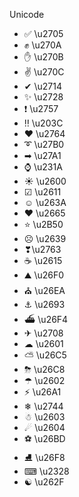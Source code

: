 Unicode

- ✅ \u2705
- ✊ \u270A
- ✋ \u270B
- ✌  \u270C
- ✔ \u2714
- ✨ \u2728
- ❗ \u2757
- ‼ \u203C
- ❤ \u2764
- ➰ \u27B0
- ➡ \u27A1
- ⌚ \u231A
- ☀ \u2600
- ☑ \u2611
- ☺ \u263A
- ♥ \u2665
- ⭐ \u2B50
- ☹ \u2639
- ❣\u2763
- ☕ \u2615
- ⛰ \u26F0
- ⛪ \u26EA
- ⚓ \u2693
- ⛴ \u26F4
- ✈ \u2708
- ☁ \u2601
- ⛅ \u26C5
- ⛈ \u26C8
- ☂ \u2602
- ⚡ \u26A1
- ❄ \u2744
- ☃ \u2603
- ☄ \u2604
- ⚽ \u26BD
- ⛸ \u26F8
- ⌨ \u2328
- ☯ \u262F